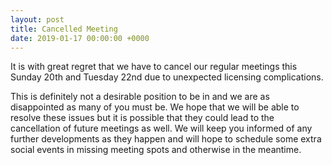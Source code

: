 ```yaml
---
layout: post
title: Cancelled Meeting
date: 2019-01-17 00:00:00 +0000
---
```


It is with great regret that we have to cancel our regular meetings this Sunday
20th and Tuesday 22nd due to unexpected licensing complications.

This is definitely not a desirable position to be in and we are as
disappointed as many of you must be. We hope that we will be able to resolve
these issues but it is possible that they could lead to the cancellation of
future meetings as well. We will keep you informed of any further developments
as they happen and will hope to schedule some extra social events in missing
meeting spots and otherwise in the meantime.
